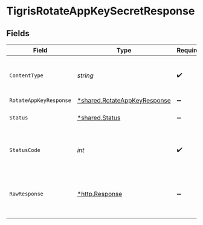 # TigrisRotateAppKeySecretResponse


## Fields

| Field                                                                       | Type                                                                        | Required                                                                    | Description                                                                 |
| --------------------------------------------------------------------------- | --------------------------------------------------------------------------- | --------------------------------------------------------------------------- | --------------------------------------------------------------------------- |
| `ContentType`                                                               | *string*                                                                    | :heavy_check_mark:                                                          | HTTP response content type for this operation                               |
| `RotateAppKeyResponse`                                                      | [*shared.RotateAppKeyResponse](../../models/shared/rotateappkeyresponse.md) | :heavy_minus_sign:                                                          | OK                                                                          |
| `Status`                                                                    | [*shared.Status](../../models/shared/status.md)                             | :heavy_minus_sign:                                                          | Default error response                                                      |
| `StatusCode`                                                                | *int*                                                                       | :heavy_check_mark:                                                          | HTTP response status code for this operation                                |
| `RawResponse`                                                               | [*http.Response](https://pkg.go.dev/net/http#Response)                      | :heavy_minus_sign:                                                          | Raw HTTP response; suitable for custom response parsing                     |
